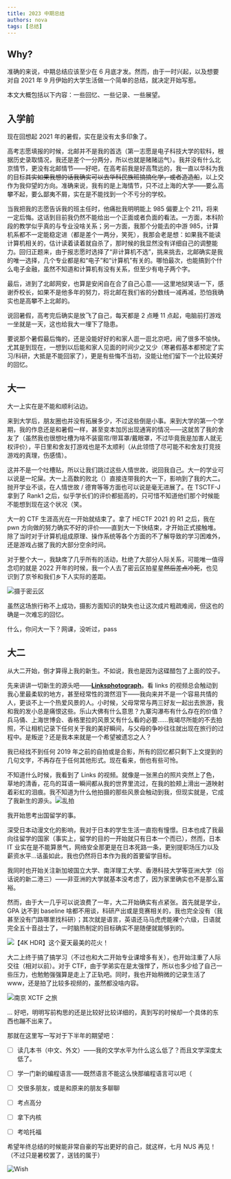 ```yaml
---
title: 2023 中期总结
authors: nova
tags: [总结]
---
```


## Why?

准确的来说，中期总结应该至少在 6 月底才发。然而，由于一时兴起，以及想要对自 2021 年 9 月伊始的大学生活做一个简单的总结，就决定开始写惹。

本文大概包括以下内容：一些回忆、一些记录、一些展望。

<!--truncate-->



## 入学前

现在回想起 2021 年的暑假，实在是没有太多印象了。

高考志愿填报的时候，北邮并不是我的首选（第一志愿是电子科技大学的软科，根据历史录取情况，我还是差个一分两分，所以也就是赌赌运气）。我并没有什么北京情节，更没有北邮情节——好吧，在高考前我是好高骛远的，我一直以华科为我的目标~~其实如果我想的话我确实可以去华科民族班搞搞化学，或者造造船~~，以上交作为我仰望的方向。准确来说，我有的是上海情节，只不过上海的大学——要么高攀不起，要么鄙夷不屑，实在是不能找到一个不亏分的学校。

当我把我的志愿告诉我的班主任时，他痛批我明明能上 985 偏要上个 211，将来一定后悔。这话到目前我仍然不能给出一个正面或者负面的看法。一方面，本科阶段的教学似乎真的与专业没啥关系；另一方面，我那个分能去的中游 985，计算机系都不一定能稳定进（都是差个一两分，笑死），我那会老是想：如果我不能读计算机相关的，估计读着读着就自杀了，那时候的我显然没有详细自己的调整能力。回归正题来，由于报志愿时选择了“非计算机不选”，挑来挑去，北邮确实是我的唯一选择，几个专业都是和“电子”和“计算机”有关的。哪怕最次，也能搞到个什么电子金融，虽然不知道和计算机有没有关系，但至少有电子两个字。

最后，进到了北邮网安，也算是安闲自在合了自己心意——这里地狱笑话一下，感谢乔校长，如果不是他多年的努力，将北邮在我们省的分数线一减再减，恐怕我确实也是高攀不上北邮的。



说回暑假，高考完后确实是放飞了自己，每天都是 2 点睡 11 点起，电脑前打游戏一坐就是一天，这也给我大一埋下了隐患。

要说那个暑假最后悔的，还是没能好好的和家人逛一逛北京吧，闹了很多不愉快。尤其是到现在，一想到以后能和家人见面的时间少之又少（寒暑假基本都预定了实习/科研，大抵是不能回家了），更是有些悔不当初，没能让他们留下一个比较美好的回忆。

## 大一

大一上实在是不能和顺利沾边。

来到大学后，朋友圈也并没有拓展多少，不过这些倒是小事。来到大学的第一个学期，我的作息还是和暑假一样，甚至变本加厉出现通宵的情况——这就苦了我的舍友了（虽然我也很想吐槽为啥不装窗帘/带耳罩/戴眼罩，不过毕竟我是加害人就无权评价），平日里和舍友打游戏也是不太顺利（从此领悟了尽可能不和舍友打竞技游戏的真理，伤感情）。

这并不是一个吐槽贴，所以让我们跳过这些人情世故，说回我自己。大一的学业可以说是一坨屎。大一上高数的败北（）直接连带我的大一下，影响到了我的大二。抛开学业不谈，在人情世故 / 德育等等方面也可以说是毫无进展了。在 TSCTF-J 拿到了 Rank1 之后，似乎学长们的评价都挺高的，只可惜不知道他们那个时候能不能想到现在这个状况（笑。

大一的 CTF 生涯高光在一开始就结束了。拿了 HECTF 2021 的 R1 之后，我在 pwn 方向做的努力确实不好的评价——直到大一下快结束，才开始正式接触堆。除了当时对于计算机组成原理、操作系统等各个方面的不了解导致的学习困难外，还是游戏占据了我的大部分空余时间。

对于整个大一，我缺席了几乎所有的活动，杜绝了大部分人际关系，可能唯一值得念叨的就是 2022 开年的时候，我一个人去了密云区拍星星~~然后差点冷死~~，也见识到了京爷和我们乡下人实际的差距。

![摄于密云区](https://cdn.ova.moe/img/IMG_20230216_150441.jpg)

虽然这场旅行称不上成功，摄影方面知识的缺失也让这次成片粗疏难阅，但这也的确是一次难忘的回忆。

什么，你问大一下？网课，没听过，pass



## 大二

从大二开始，倒才算得上我的新生。不如说，我也是因为这碟醋包了上面的饺子。

先来讲讲一切新生的源头吧——[**Linksphotograph**](https://space.bilibili.com/3816626)。看 links 的视频总会触动到我心里最柔软的地方，甚至经常性的潸然泪下——我向来并不是一个容易共情的人，更谈不上一个热爱风景的人。小时候，父母常常与两三好友一起出去旅游，我和我的发小总是痛恨这些。乐山大佛有什么意思？九寨沟瀑布有什么存在的价值？兵马俑、上海世博会、香格里拉的风景又有什么看的必要……我竭尽所能的不去拍照，不让相机记录下任何关于我的美好瞬间，与父母的争吵往往就出现在旅行的过程中。是叛逆？还是我本来就是一个希望被遗忘之人？

我已经找不到任何 2019 年之前的自拍或是合影，所有的回忆都只剩下上文提到的几句文字，不再存在于任何其他形式。现在看来，倒也有些可怜。

不知道什么时候，我看到了 Links 的视频。就像是一张黑白的照片突然上了色，草地的清香，花鸟的耳语一瞬间都从我的世界里流过，在我的脸颊上滑出一道映射着彩虹的泪痕。我不知道为什么他拍摄的那些风景会触动到我，但现实就是，它成了我新生的源头。![乱拍](https://cdn.ova.moe/img/IMG20211108173837.jpg)

我开始思考出国留学的事。

深受日本动漫文化的影响，我对于日本的学生生活一直抱有憧憬。日本也成了我最向往留学的国家（事实上，留学的目的一开始就只有日本一个而已），然而，日本 IT 业实在是不能算景气，网络安全那更是在日本死路一条，更别提职场压力以及薪资水平...话虽如此，我也仍然将日本作为我的首要留学目标。

我同时也开始关注新加坡国立大学、南洋理工大学、香港科技大学等亚洲大学（俗话说的新二港三）——非亚洲的大学就基本没考虑了，因为家里确实也不是那么富裕。

然而，由于大一几乎可以说浪费了一年，大二开始确实有点紧张。首先就是学业，GPA 达不到 baseline 啥都不用谈，科研产出或是竞赛相关的，我也完全没有（我甚至没有门路哪里找科研）；其次就是语言，英语还马马虎虎能裸个六级，日语就完全五十音战士了，一时脑热制定的目标确实不是随便就能够到的。

![【4K HDR】这个夏天最美的花火！](https://cdn.ova.moe/img/image-20230511000642642.png)

大二上终于搞了搞学习（不过也和大二开始专业课增多有关），也开始注重了人际交往（相对以前）。对于 CTF，由于学弟实在是太强悍了，所以也多少给了自己一些压力，也勉勉强强算是走上了正轨吧。同时，我也开始稍微的记录生活了www，还是拍了比较多视频的，虽然都没啥内容。



![南京 XCTF 之旅](https://cdn.ova.moe/img/IMG20230330112124.jpg)



... 好吧，明明写前构思的还是比较好比较详细的，真到写的时候却一个具体的东西也蹦不出来了。



那就在这里写一写对于下半年的期望吧：

- [ ] 读几本书（中文、外文）——我的文学水平为什么这么低了？而且文学深度太低了。
- [ ] 学一门新的编程语言——既然语言不能这么快那编程语言可以吧（
- [ ] 交很多朋友，或是和原来的朋友多聊聊
- [ ] 考点高分
- [ ] 拿下内核
- [ ] 考哈托福



希望年终总结的时候能非常自豪的写出更好的自己，就这样，七月 NUS 再见！（不过只是暑校罢了，送钱的属于）

![Wish](https://cdn.ova.moe/img/image-20230511002738042.png)